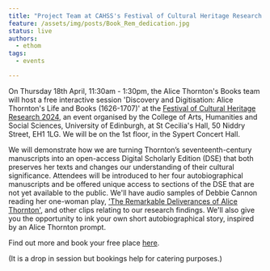 ```yaml
---
title: "Project Team at CAHSS's Festival of Cultural Heritage Research 2024"
feature: /assets/img/posts/Book_Rem_dedication.jpg
status: live
authors:
  - ethom
tags:
  - events

---
```

On Thursday 18th April, 11:30am - 1:30pm, the Alice Thornton's Books team will host a free interactive session 'Discovery and Digitisation: Alice Thornton's Life and Books (1626-1707)' at the [Festival of Cultural Heritage Research 2024](https://blogs.ed.ac.uk/heritagefestival24/programme-of-events-and-activities/), an event organised by the College of Arts, Humanities and Social Sciences, University of Edinburgh, at St Cecilia's Hall, 50 Niddry Street, EH1 1LG. We will be on the 1st floor, in the Sypert Concert Hall.

We will demonstrate how we are turning Thornton’s seventeenth-century manuscripts into an open-access Digital Scholarly Edition (DSE) that both preserves her texts and changes our understanding of their cultural significance. Attendees will be introduced to her four autobiographical manuscripts and be offered unique access to sections of the DSE that are not yet available to the public. We'll have audio samples of Debbie Cannon reading her one-woman play, ['The Remarkable Deliverances of Alice Thornton'](https://debbiecannon.org/the-remarkable-deliverances-of-alice-thornton/), and other clips relating to our research findings. We'll also give you the opportunity to ink your own short autobiographical story, inspired by an Alice Thornton prompt.  

Find out more and book your free place [here](https://www.eventbrite.co.uk/e/discovery-and-digitisation-alice-thorntons-life-and-books-1626-1707-tickets-880068016127?aff=oddtdtcreator). 

(It is a drop in session but bookings help for catering purposes.) 



